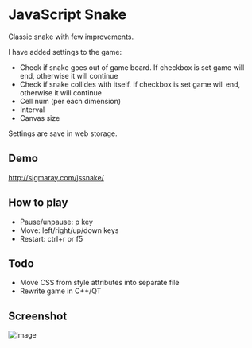 # JavaScript Snake

Classic snake with few improvements.

I have added settings to the game:
* Check if snake goes out of game board. If checkbox is set game will end, otherwise it will continue
* Check if snake collides with itself. If checkbox is set game will end, otherwise it will continue
* Cell num (per each dimension)
* Interval
* Canvas size

Settings are save in web storage.

## Demo

http://sigmaray.com/jssnake/

## How to play
* Pause/unpause: p key
* Move: left/right/up/down keys
* Restart: ctrl+r or f5

## Todo

* Move CSS from style attributes into separate file
* Rewrite game in C++/QT

## Screenshot

![image](https://user-images.githubusercontent.com/1594701/131240934-564de571-a1f9-41bc-833a-6f31715fa993.png)

